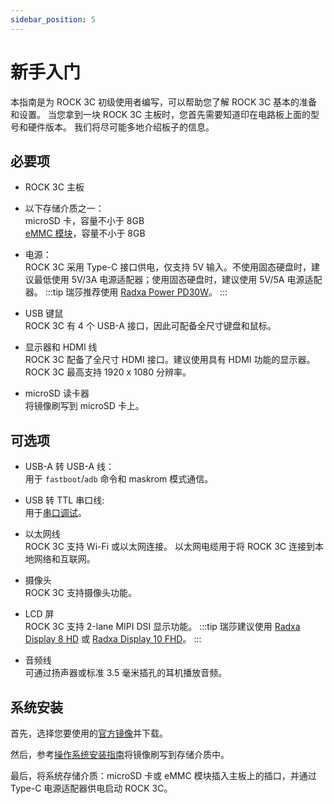 ```yaml
---
sidebar_position: 5
---
```


# 新手入门

本指南是为 ROCK 3C 初级使用者编写，可以帮助您了解 ROCK 3C 基本的准备和设置。
当您拿到一块 ROCK 3C 主板时，您首先需要知道印在电路板上面的型号和硬件版本。
我们将尽可能多地介绍板子的信息。

## 必要项

- ROCK 3C 主板

- 以下存储介质之一：  
  microSD 卡，容量不小于 8GB  
  [eMMC 模块](/accessories/emmc_module)，容量不小于 8GB

- 电源：  
  ROCK 3C 采用 Type-C 接口供电，仅支持 5V 输入。不使用固态硬盘时，建议最低使用 5V/3A 电源适配器；使用固态硬盘时，建议使用 5V/5A 电源适配器。
  :::tip
  瑞莎推荐使用 [Radxa Power PD30W](/accessories/pd_30w)。
  :::

- USB 键鼠  
  ROCK 3C 有 4 个 USB-A 接口，因此可配备全尺寸键盘和鼠标。

- 显示器和 HDMI 线  
  ROCK 3C 配备了全尺寸 HDMI 接口。建议使用具有 HDMI 功能的显示器。
  ROCK 3C 最高支持 1920 x 1080 分辨率。

- microSD 读卡器  
  将镜像刷写到 microSD 卡上。

## 可选项

- USB-A 转 USB-A 线：  
  用于 `fastboot`/`adb` 命令和 maskrom 模式通信。

- USB 转 TTL 串口线:  
  用于[串口调试](../low-level-dev/serial)。

- 以太网线  
  ROCK 3C 支持 Wi-Fi 或以太网连接。
  以太网电缆用于将 ROCK 3C 连接到本地网络和互联网。

- 摄像头  
  ROCK 3C 支持摄像头功能。

- LCD 屏  
  ROCK 3C 支持 2-lane MIPI DSI 显示功能。
  :::tip
  瑞莎建议使用 [Radxa Display 8 HD](/accessories/lcd-8-hd) 或 [Radxa Display 10 FHD](/accessories/lcd-10-fhd)。
  :::

- 音频线  
  可通过扬声器或标准 3.5 毫米插孔的耳机播放音频。

## 系统安装

首先，选择您要使用的[官方镜像](/rock3/images)并下载。

然后，参考[操作系统安装指南](/general-tutorial/os-installation)将镜像刷写到存储介质中。

最后，将系统存储介质：microSD 卡或 eMMC 模块插入主板上的插口，并通过 Type-C 电源适配器供电启动 ROCK 3C。
